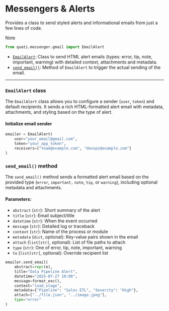 # Messengers & Alerts

Provides a class to send styled alerts and informational emails from just a few lines of code.

> [!NOTE]
> ```py
> from quati.messenger.gmail import EmailAlert
> ```

- [`EmailAlert`](#emailalert-class): Class to send HTML alert emails (types: error, tip, note, important, warning) with detailed context, attachments and metadata.
- [`send_email()`](#send_email-method): Method of `EmailAlert` to trigger the actual sending of the email.

---

### `EmailAlert` class

The `EmailAlert` class allows you to configure a sender (`user`, `token`) and default recipients. It sends a rich HTML-formatted alert email with metadata, attachments, and styling based on the type of alert.

#### Initialize email sender
```py
emailer = EmailAlert(
    user="your_email@gmail.com",
    token="your_app_token",
    receivers=["team@example.com", "devops@example.com"]
)
```

### `send_email()` method
The `send_email()` method sends a formatted alert email based on the provided type (`error`, `important,` `note`, `tip`, or `warning`), including optional metadata and attachments.

#### Parameters:
- `abstract` (`str`): Short summary of the alert
- `title` (`str`): Email subject/title
- `datetime` (`str`): When the event occurred
- `message` (`str`): Detailed log or traceback
- `context` (`str`): Name of the process or module
- `metadata` (`dict`, optional): Key-value pairs shown in the email
- `attach` (`list[str]`, optional): List of file paths to attach
- `type` (`str`): One of error, tip, note, important, warning
- `to` (`list[str]`, optional): Override recipient list

```py
emailer.send_email(
    abstract=repr(e),
    title="Data Pipeline Alert",
    datetime="2025-07-27 10:00",
    message=format_exc(),
    context="load_stage",
    metadata={"Pipeline": "Sales ETL", "Severity": "High"},
    attach=["../file.json", "../image.jpeg"],
    type="error"
)
```
